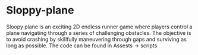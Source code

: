 # Sloppy-plane
Sloopy plane is an exciting 2D endless runner game where players control a plane navigating through a series of challenging obstacles. The objective is to avoid crashing by skillfully maneuvering through gaps and surviving as long as possible. 
The code can be found in Assests -> scripts

